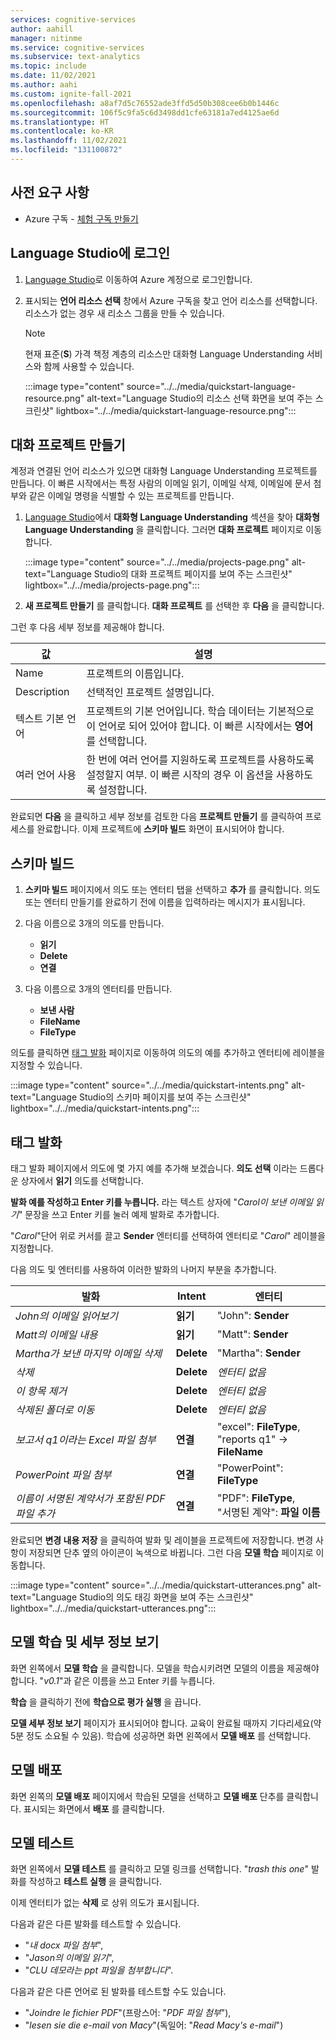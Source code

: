 ```yaml
---
services: cognitive-services
author: aahill
manager: nitinme
ms.service: cognitive-services
ms.subservice: text-analytics
ms.topic: include
ms.date: 11/02/2021
ms.author: aahi
ms.custom: ignite-fall-2021
ms.openlocfilehash: a8af7d5c76552ade3ffd5d50b308cee6b0b1446c
ms.sourcegitcommit: 106f5c9fa5c6d3498dd1cfe63181a7ed4125ae6d
ms.translationtype: HT
ms.contentlocale: ko-KR
ms.lasthandoff: 11/02/2021
ms.locfileid: "131100872"
---
```

## <a name="prerequisites"></a>사전 요구 사항

* Azure 구독 - [체험 구독 만들기](https://azure.microsoft.com/free/cognitive-services)

## <a name="sign-in-to-language-studio"></a>Language Studio에 로그인

1. [Language Studio](https://aka.ms/languageStudio)로 이동하여 Azure 계정으로 로그인합니다. 

2. 표시되는 **언어 리소스 선택** 창에서 Azure 구독을 찾고 언어 리소스를 선택합니다. 리소스가 없는 경우 새 리소스 그룹을 만들 수 있습니다.

    > [!NOTE]
    > 현재 표준(**S**) 가격 책정 계층의 리소스만 대화형 Language Understanding 서비스와 함께 사용할 수 있습니다.
    
    :::image type="content" source="../../media/quickstart-language-resource.png" alt-text="Language Studio의 리소스 선택 화면을 보여 주는 스크린샷" lightbox="../../media/quickstart-language-resource.png":::

## <a name="create-a-conversation-project"></a>대화 프로젝트 만들기

계정과 연결된 언어 리소스가 있으면 대화형 Language Understanding 프로젝트를 만듭니다. 이 빠른 시작에서는 특정 사람의 이메일 읽기, 이메일 삭제, 이메일에 문서 첨부와 같은 이메일 명령을 식별할 수 있는 프로젝트를 만듭니다.

1. [Language Studio](https://aka.ms/languageStudio)에서 **대화형 Language Understanding** 섹션을 찾아 **대화형 Language Understanding** 을 클릭합니다. 그러면 **대화 프로젝트** 페이지로 이동합니다. 
 
    
    :::image type="content" source="../../media/projects-page.png" alt-text="Language Studio의 대화 프로젝트 페이지를 보여 주는 스크린샷" lightbox="../../media/projects-page.png":::

2. **새 프로젝트 만들기** 를 클릭합니다. **대화 프로젝트** 를 선택한 후 **다음** 을 클릭합니다.

그런 후 다음 세부 정보를 제공해야 합니다.

|값  | 설명  |
|---------|---------|
|Name     | 프로젝트의 이름입니다.        |
|Description    | 선택적인 프로젝트 설명입니다.        |
|텍스트 기본 언어     | 프로젝트의 기본 언어입니다. 학습 데이터는 기본적으로 이 언어로 되어 있어야 합니다. 이 빠른 시작에서는 **영어** 를 선택합니다.        |
|여러 언어 사용     |  한 번에 여러 언어를 지원하도록 프로젝트를 사용하도록 설정할지 여부. 이 빠른 시작의 경우 이 옵션을 사용하도록 설정합니다.       |

완료되면 **다음** 을 클릭하고 세부 정보를 검토한 다음 **프로젝트 만들기** 를 클릭하여 프로세스를 완료합니다. 이제 프로젝트에 **스키마 빌드** 화면이 표시되어야 합니다.

## <a name="build-schema"></a>스키마 빌드

1. **스키마 빌드** 페이지에서 의도 또는 엔터티 탭을 선택하고 **추가** 를 클릭합니다. 의도 또는 엔터티 만들기를 완료하기 전에 이름을 입력하라는 메시지가 표시됩니다.

2. 다음 이름으로 3개의 의도를 만듭니다.
    - **읽기**
    - **Delete**
    - **연결**

3. 다음 이름으로 3개의 엔터티를 만듭니다.
    - **보낸 사람**
    - **FileName**
    - **FileType**


의도를 클릭하면 [태그 발화](../../how-to/tag-utterances.md) 페이지로 이동하여 의도의 예를 추가하고 엔터티에 레이블을 지정할 수 있습니다.


:::image type="content" source="../../media/quickstart-intents.png" alt-text="Language Studio의 스키마 페이지를 보여 주는 스크린샷" lightbox="../../media/quickstart-intents.png":::

## <a name="tag-utterances"></a>태그 발화

태그 발화 페이지에서 의도에 몇 가지 예를 추가해 보겠습니다. **의도 선택** 이라는 드롭다운 상자에서 **읽기** 의도를 선택합니다.

**발화 예를 작성하고 Enter 키를 누릅니다.** 라는 텍스트 상자에 "*Carol이 보낸 이메일 읽기*" 문장을 쓰고 Enter 키를 눌러 예제 발화로 추가합니다.

"*Carol*"단어 위로 커서를 끌고 **Sender** 엔터티를 선택하여 엔터티로 "*Carol*" 레이블을 지정합니다.

다음 의도 및 엔터티를 사용하여 이러한 발화의 나머지 부분을 추가합니다.

|발화|Intent|엔터티|
|--|--|--|
|*John의 이메일 읽어보기*|**읽기**|"John": **Sender**|
|*Matt의 이메일 내용*|**읽기**|"Matt": **Sender**|
|*Martha가 보낸 마지막 이메일 삭제*|**Delete**|"Martha": **Sender**|
|*삭제*|**Delete**|_엔터티 없음_|
|*이 항목 제거*|**Delete**|_엔터티 없음_|
|*삭제된 폴더로 이동*|**Delete**|_엔터티 없음_|
|*보고서 q1이라는 Excel 파일 첨부*|**연결**|"excel": **FileType**, <br> "reports q1" -> **FileName**|
|*PowerPoint 파일 첨부*|**연결**|"PowerPoint": **FileType**|
|*이름이 서명된 계약서가 포함된 PDF 파일 추가* |**연결**|"PDF": **FileType**, <br> "서명된 계약": **파일 이름**|


완료되면 **변경 내용 저장** 을 클릭하여 발화 및 레이블을 프로젝트에 저장합니다. 변경 사항이 저장되면 단추 옆의 아이콘이 녹색으로 바뀝니다. 그런 다음 **모델 학습** 페이지로 이동합니다.

:::image type="content" source="../../media/quickstart-utterances.png" alt-text="Language Studio의 의도 태깅 화면을 보여 주는 스크린샷" lightbox="../../media/quickstart-utterances.png":::

## <a name="train-your-model-and-view-its-details"></a>모델 학습 및 세부 정보 보기

화면 왼쪽에서 **모델 학습** 을 클릭합니다. 모델을 학습시키려면 모델의 이름을 제공해야 합니다. "*v0.1*"과 같은 이름을 쓰고 Enter 키를 누릅니다. 

**학습** 을 클릭하기 전에 **학습으로 평가 실행** 을 끕니다. 

**모델 세부 정보 보기** 페이지가 표시되어야 합니다. 교육이 완료될 때까지 기다리세요(약 5분 정도 소요될 수 있음). 학습에 성공하면 화면 왼쪽에서 **모델 배포** 를 선택합니다.

## <a name="deploy-your-model"></a>모델 배포

화면 왼쪽의 **모델 배포** 페이지에서 학습된 모델을 선택하고 **모델 배포** 단추를 클릭합니다. 표시되는 화면에서 **배포** 를 클릭합니다.

## <a name="test-your-model"></a>모델 테스트

화면 왼쪽에서 **모델 테스트** 를 클릭하고 모델 링크를 선택합니다. "*trash this one*" 발화를 작성하고 **테스트 실행** 을 클릭합니다. 

이제 엔터티가 없는 **삭제** 로 상위 의도가 표시됩니다.

다음과 같은 다른 발화를 테스트할 수 있습니다.
* "*내 docx 파일 첨부*", 
* "*Jason의 이메일 읽기*", 
* "*CLU 데모라는 ppt 파일을 첨부합니다*".

다음과 같은 다른 언어로 된 발화를 테스트할 수도 있습니다.

* "*Joindre le fichier PDF*"(프랑스어: "*PDF 파일 첨부*"), 
* "*lesen sie die e-mail von Macy*"(독일어: "*Read Macy's e-mail*")
